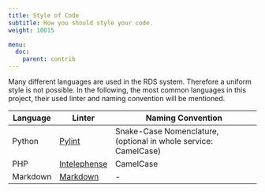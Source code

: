 ```yaml
---
title: Style of Code
subtitle: How you should style your code.
weight: 10015

menu:
  doc:
    parent: contrib
---
```


Many different languages are used in the RDS system. Therefore a uniform style is not possible. In the following, the most common languages in this project, their used linter and naming convention will be mentioned.

| Language | Linter                                                                                                  | Naming Convention                                               |
| -------- | ------------------------------------------------------------------------------------------------------- | --------------------------------------------------------------- |
| Python   | [Pylint](https://code.visualstudio.com/docs/python/linting)                                             | Snake-Case Nomenclature, (optional in whole service: CamelCase) |
| PHP      | [Intelephense](https://marketplace.visualstudio.com/items?itemName=bmewburn.vscode-intelephense-client) | CamelCase                                                       |
| Markdown | [Markdown](https://marketplace.visualstudio.com/items?itemName=yzhang.markdown-all-in-one)             | -                                                               |
